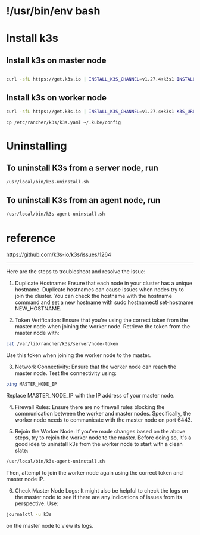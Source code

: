 # !/usr/bin/env bash

# Install k3s

## Install k3s on master node

```bash

curl -sfL https://get.k3s.io | INSTALL_K3S_CHANNEL=v1.27.4+k3s1 INSTALL_K3S_EXEC="--disable servicelb --disable traefik --write-kubeconfig-mode 644 --kube-apiserver-arg default-not-ready-toleration-seconds=10 --kube-apiserver-arg default-unreachable-toleration-seconds=10" sh -s -
```

## Install k3s on worker node

```bash
curl -sfL https://get.k3s.io | INSTALL_K3S_CHANNEL=v1.27.4+k3s1 K3S_URL=https://MASTER_IP:6443 K3S_TOKEN=K3S_TOKEN INSTALL_K3S_CHANNEL=v1.27.4+k3s1 sh -s -
```

`cp /etc/rancher/k3s/k3s.yaml ~/.kube/config`

# Uninstalling

## To uninstall K3s from a server node, run

```bash
/usr/local/bin/k3s-uninstall.sh
```

## To uninstall K3s from an agent node, run

```bash
/usr/local/bin/k3s-agent-uninstall.sh
```

# reference

<https://github.com/k3s-io/k3s/issues/1264>

---

Here are the steps to troubleshoot and resolve the issue:

1. Duplicate Hostname: Ensure that each node in your cluster has a unique
   hostname. Duplicate hostnames can cause issues when nodes try to join the
   cluster. You can check the hostname with the hostname command and set a new
   hostname with sudo hostnamectl set-hostname NEW_HOSTNAME.

2. Token Verification: Ensure that you're using the correct token from the
   master node when joining the worker node. Retrieve the token from the master
   node with:

```bash
cat /var/lib/rancher/k3s/server/node-token
```

Use this token when joining the worker node to the master.

3. Network Connectivity: Ensure that the worker node can reach the master node.
   Test the connectivity using:

```bash
ping MASTER_NODE_IP
```

Replace MASTER_NODE_IP with the IP address of your master node.

4. Firewall Rules: Ensure there are no firewall rules blocking the communication
   between the worker and master nodes. Specifically, the worker node needs to
   communicate with the master node on port 6443.

5. Rejoin the Worker Node: If you've made changes based on the above steps, try
   to rejoin the worker node to the master. Before doing so, it's a good idea to
   uninstall k3s from the worker node to start with a clean slate:

```bash
/usr/local/bin/k3s-agent-uninstall.sh
```

Then, attempt to join the worker node again using the correct token and master
node IP.

6. Check Master Node Logs: It might also be helpful to check the logs on the
   master node to see if there are any indications of issues from its
   perspective. Use:

```bash
journalctl -u k3s
```

on the master node to view its logs.

